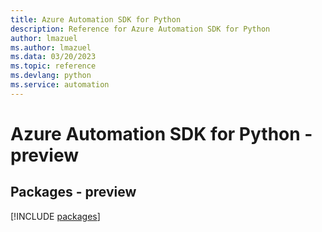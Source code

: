 ```yaml
---
title: Azure Automation SDK for Python
description: Reference for Azure Automation SDK for Python
author: lmazuel
ms.author: lmazuel
ms.data: 03/20/2023
ms.topic: reference
ms.devlang: python
ms.service: automation
---
```

# Azure Automation SDK for Python - preview
## Packages - preview
[!INCLUDE [packages](automation-index.md)]